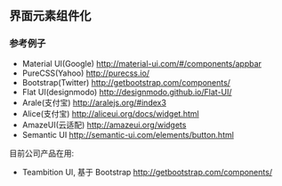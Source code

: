 
界面元素组件化
----

### 参考例子

* Material UI(Google) http://material-ui.com/#/components/appbar
* PureCSS(Yahoo) http://purecss.io/
* Bootstrap(Twitter) http://getbootstrap.com/components/
* Flat UI(designmodo) http://designmodo.github.io/Flat-UI/
* Arale(支付宝) http://aralejs.org/#index3
* Alice(支付宝) http://aliceui.org/docs/widget.html
* AmazeUI(云适配) http://amazeui.org/widgets
* Semantic UI http://semantic-ui.com/elements/button.html

目前公司产品在用:

* Teambition UI, 基于 Bootstrap http://getbootstrap.com/components/
